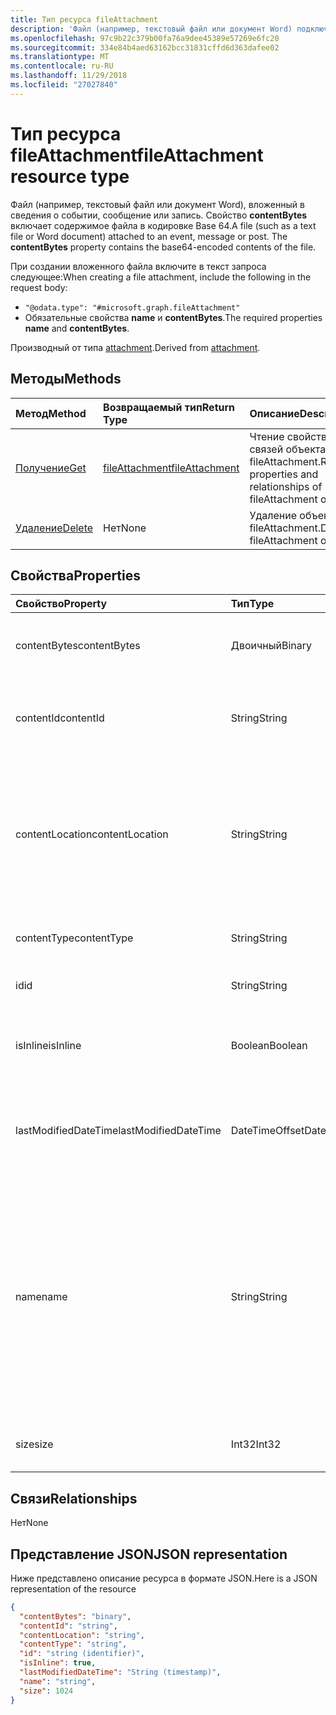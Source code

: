 ```yaml
---
title: Тип ресурса fileAttachment
description: 'Файл (например, текстовый файл или документ Word) подключенного к события, сообщение или post. **ContentBytes** '
ms.openlocfilehash: 97c9b22c379b00fa76a9dee45389e57269e6fc20
ms.sourcegitcommit: 334e84b4aed63162bcc31831cffd6d363dafee02
ms.translationtype: MT
ms.contentlocale: ru-RU
ms.lasthandoff: 11/29/2018
ms.locfileid: "27027840"
---
```

# <a name="fileattachment-resource-type"></a><span data-ttu-id="63dd6-104">Тип ресурса fileAttachment</span><span class="sxs-lookup"><span data-stu-id="63dd6-104">fileAttachment resource type</span></span>

<span data-ttu-id="63dd6-p102">Файл (например, текстовый файл или документ Word), вложенный в сведения о событии, сообщение или запись. Свойство **contentBytes** включает содержимое файла в кодировке Base 64.</span><span class="sxs-lookup"><span data-stu-id="63dd6-p102">A file (such as a text file or Word document) attached to an event, message or post. The  **contentBytes** property contains the base64-encoded contents of the file.</span></span>  

<span data-ttu-id="63dd6-107">При создании вложенного файла включите в текст запроса следующее:</span><span class="sxs-lookup"><span data-stu-id="63dd6-107">When creating a file attachment, include the following in the request body:</span></span>

* `"@odata.type": "#microsoft.graph.fileAttachment"`
* <span data-ttu-id="63dd6-108">Обязательные свойства **name** и **contentBytes**.</span><span class="sxs-lookup"><span data-stu-id="63dd6-108">The required properties **name** and **contentBytes**.</span></span>

<span data-ttu-id="63dd6-109">Производный от типа [attachment](attachment.md).</span><span class="sxs-lookup"><span data-stu-id="63dd6-109">Derived from [attachment](attachment.md).</span></span>

## <a name="methods"></a><span data-ttu-id="63dd6-110">Методы</span><span class="sxs-lookup"><span data-stu-id="63dd6-110">Methods</span></span>

| <span data-ttu-id="63dd6-111">Метод</span><span class="sxs-lookup"><span data-stu-id="63dd6-111">Method</span></span>       | <span data-ttu-id="63dd6-112">Возвращаемый тип</span><span class="sxs-lookup"><span data-stu-id="63dd6-112">Return Type</span></span>  |<span data-ttu-id="63dd6-113">Описание</span><span class="sxs-lookup"><span data-stu-id="63dd6-113">Description</span></span>|
|:---------------|:--------|:----------|
|[<span data-ttu-id="63dd6-114">Получение</span><span class="sxs-lookup"><span data-stu-id="63dd6-114">Get</span></span>](../api/attachment-get.md) | [<span data-ttu-id="63dd6-115">fileAttachment</span><span class="sxs-lookup"><span data-stu-id="63dd6-115">fileAttachment</span></span>](fileattachment.md) |<span data-ttu-id="63dd6-116">Чтение свойств и связей объекта fileAttachment.</span><span class="sxs-lookup"><span data-stu-id="63dd6-116">Read properties and relationships of fileAttachment object.</span></span>|
|[<span data-ttu-id="63dd6-117">Удаление</span><span class="sxs-lookup"><span data-stu-id="63dd6-117">Delete</span></span>](../api/attachment-delete.md) | <span data-ttu-id="63dd6-118">Нет</span><span class="sxs-lookup"><span data-stu-id="63dd6-118">None</span></span> |<span data-ttu-id="63dd6-119">Удаление объекта fileAttachment.</span><span class="sxs-lookup"><span data-stu-id="63dd6-119">Delete fileAttachment object.</span></span> |

## <a name="properties"></a><span data-ttu-id="63dd6-120">Свойства</span><span class="sxs-lookup"><span data-stu-id="63dd6-120">Properties</span></span>
| <span data-ttu-id="63dd6-121">Свойство</span><span class="sxs-lookup"><span data-stu-id="63dd6-121">Property</span></span>     | <span data-ttu-id="63dd6-122">Тип</span><span class="sxs-lookup"><span data-stu-id="63dd6-122">Type</span></span>   |<span data-ttu-id="63dd6-123">Описание</span><span class="sxs-lookup"><span data-stu-id="63dd6-123">Description</span></span>|
|:---------------|:--------|:----------|
|<span data-ttu-id="63dd6-124">contentBytes</span><span class="sxs-lookup"><span data-stu-id="63dd6-124">contentBytes</span></span>|<span data-ttu-id="63dd6-125">Двоичный</span><span class="sxs-lookup"><span data-stu-id="63dd6-125">Binary</span></span>|<span data-ttu-id="63dd6-126">Содержимое файла в кодировке base64.</span><span class="sxs-lookup"><span data-stu-id="63dd6-126">The base64-encoded contents of the file.</span></span>|
|<span data-ttu-id="63dd6-127">contentId</span><span class="sxs-lookup"><span data-stu-id="63dd6-127">contentId</span></span>|<span data-ttu-id="63dd6-128">String</span><span class="sxs-lookup"><span data-stu-id="63dd6-128">String</span></span>|<span data-ttu-id="63dd6-129">Идентификатор вложения в хранилище Exchange.</span><span class="sxs-lookup"><span data-stu-id="63dd6-129">The ID of the attachment in the Exchange store.</span></span>|
|<span data-ttu-id="63dd6-130">contentLocation</span><span class="sxs-lookup"><span data-stu-id="63dd6-130">contentLocation</span></span>|<span data-ttu-id="63dd6-131">String</span><span class="sxs-lookup"><span data-stu-id="63dd6-131">String</span></span>|<span data-ttu-id="63dd6-132">Универсальный код ресурса (URI), который соответствует расположению содержимого вложения.</span><span class="sxs-lookup"><span data-stu-id="63dd6-132">The Uniform Resource Identifier (URI) that corresponds to the location of the content of the attachment.</span></span>|
|<span data-ttu-id="63dd6-133">contentType</span><span class="sxs-lookup"><span data-stu-id="63dd6-133">contentType</span></span>|<span data-ttu-id="63dd6-134">String</span><span class="sxs-lookup"><span data-stu-id="63dd6-134">String</span></span>|<span data-ttu-id="63dd6-135">Тип контента этого вложения.</span><span class="sxs-lookup"><span data-stu-id="63dd6-135">The content type of the attachment.</span></span>|
|<span data-ttu-id="63dd6-136">id</span><span class="sxs-lookup"><span data-stu-id="63dd6-136">id</span></span>|<span data-ttu-id="63dd6-137">String</span><span class="sxs-lookup"><span data-stu-id="63dd6-137">String</span></span>|<span data-ttu-id="63dd6-138">Идентификатор вложения.</span><span class="sxs-lookup"><span data-stu-id="63dd6-138">The attachment ID.</span></span>|
|<span data-ttu-id="63dd6-139">isInline</span><span class="sxs-lookup"><span data-stu-id="63dd6-139">isInline</span></span>|<span data-ttu-id="63dd6-140">Boolean</span><span class="sxs-lookup"><span data-stu-id="63dd6-140">Boolean</span></span>|<span data-ttu-id="63dd6-141">Задано значение true, если это встроенное вложение.</span><span class="sxs-lookup"><span data-stu-id="63dd6-141">Set to true if this is an inline attachment.</span></span>|
|<span data-ttu-id="63dd6-142">lastModifiedDateTime</span><span class="sxs-lookup"><span data-stu-id="63dd6-142">lastModifiedDateTime</span></span>|<span data-ttu-id="63dd6-143">DateTimeOffset</span><span class="sxs-lookup"><span data-stu-id="63dd6-143">DateTimeOffset</span></span>|<span data-ttu-id="63dd6-144">Дата и время последнего изменения вложения.</span><span class="sxs-lookup"><span data-stu-id="63dd6-144">The date and time when the attachment was last modified.</span></span>|
|<span data-ttu-id="63dd6-145">name</span><span class="sxs-lookup"><span data-stu-id="63dd6-145">name</span></span>|<span data-ttu-id="63dd6-146">String</span><span class="sxs-lookup"><span data-stu-id="63dd6-146">String</span></span>|<span data-ttu-id="63dd6-147">Имя, представляющее текст, который отображается под значком, представляющим внедренное вложение. Оно может не быть фактическим именем файла.</span><span class="sxs-lookup"><span data-stu-id="63dd6-147">The name representing the text that is displayed below the icon representing the embedded attachment.This does not need to be the actual file name.</span></span>|
|<span data-ttu-id="63dd6-148">size</span><span class="sxs-lookup"><span data-stu-id="63dd6-148">size</span></span>|<span data-ttu-id="63dd6-149">Int32</span><span class="sxs-lookup"><span data-stu-id="63dd6-149">Int32</span></span>|<span data-ttu-id="63dd6-150">Размер вложения в байтах.</span><span class="sxs-lookup"><span data-stu-id="63dd6-150">The size in bytes of the attachment.</span></span>|

## <a name="relationships"></a><span data-ttu-id="63dd6-151">Связи</span><span class="sxs-lookup"><span data-stu-id="63dd6-151">Relationships</span></span>
<span data-ttu-id="63dd6-152">Нет</span><span class="sxs-lookup"><span data-stu-id="63dd6-152">None</span></span>


## <a name="json-representation"></a><span data-ttu-id="63dd6-153">Представление JSON</span><span class="sxs-lookup"><span data-stu-id="63dd6-153">JSON representation</span></span>

<span data-ttu-id="63dd6-154">Ниже представлено описание ресурса в формате JSON.</span><span class="sxs-lookup"><span data-stu-id="63dd6-154">Here is a JSON representation of the resource</span></span>

<!-- {
  "blockType": "resource",
  "baseType": "microsoft.graph.attachment",
  "optionalProperties": [

  ],
  "@odata.type": "microsoft.graph.fileAttachment"
}-->

```json
{
  "contentBytes": "binary",
  "contentId": "string",
  "contentLocation": "string",
  "contentType": "string",
  "id": "string (identifier)",
  "isInline": true,
  "lastModifiedDateTime": "String (timestamp)",
  "name": "string",
  "size": 1024
}

```

<!-- uuid: 8fcb5dbc-d5aa-4681-8e31-b001d5168d79
2015-10-25 14:57:30 UTC -->
<!-- {
  "type": "#page.annotation",
  "description": "fileAttachment resource",
  "keywords": "",
  "section": "documentation",
  "tocPath": ""
}-->
